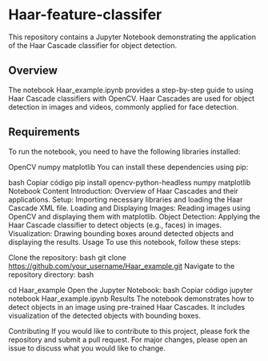 # Haar-feature-classifer
This repository contains a Jupyter Notebook demonstrating the application of the Haar Cascade classifier for object detection.

## Overview
The notebook Haar_example.ipynb provides a step-by-step guide to using Haar Cascade classifiers with OpenCV. Haar Cascades are used for object detection in images and videos, commonly applied for face detection.

## Requirements
To run the notebook, you need to have the following libraries installed:

OpenCV
numpy
matplotlib
You can install these dependencies using pip:

bash
Copiar código
pip install opencv-python-headless numpy matplotlib
Notebook Content
Introduction: Overview of Haar Cascades and their applications.
Setup: Importing necessary libraries and loading the Haar Cascade XML file.
Loading and Displaying Images: Reading images using OpenCV and displaying them with matplotlib.
Object Detection: Applying the Haar Cascade classifier to detect objects (e.g., faces) in images.
Visualization: Drawing bounding boxes around detected objects and displaying the results.
Usage
To use this notebook, follow these steps:

Clone the repository:
bash
git clone https://github.com/your_username/Haar_example.git
Navigate to the repository directory:
bash

cd Haar_example
Open the Jupyter Notebook:
bash
Copiar código
jupyter notebook Haar_example.ipynb
Results
The notebook demonstrates how to detect objects in an image using pre-trained Haar Cascades. It includes visualization of the detected objects with bounding boxes.

Contributing
If you would like to contribute to this project, please fork the repository and submit a pull request. For major changes, please open an issue to discuss what you would like to change.

